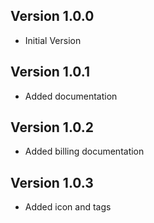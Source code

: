 ## Version 1.0.0

- Initial Version

## Version 1.0.1

- Added documentation

## Version 1.0.2

- Added billing documentation

## Version 1.0.3

- Added icon and tags

